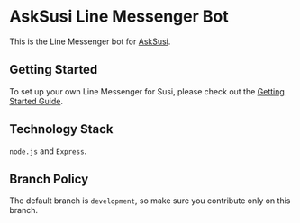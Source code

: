 # AskSusi Line Messenger Bot
This is the Line Messenger bot for [AskSusi](https://github.com/fossasia/susi_server).

## Getting Started

To set up your own Line Messenger for Susi, please check out the [Getting Started Guide](/docs/getting_started.md).

## Technology Stack

```node.js``` and ```Express```.

## Branch Policy

The default branch is ```development```, so make sure you contribute only on this branch.
